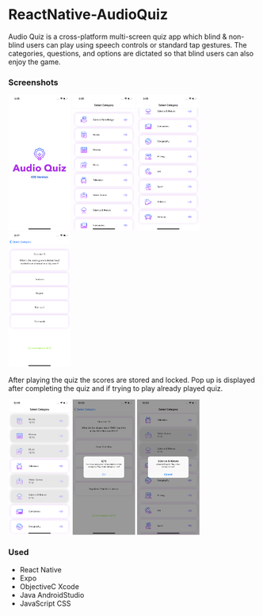 # ReactNative-AudioQuiz

Audio Quiz is a cross-platform multi-screen quiz app which blind & non-blind users can play using speech controls or standard tap gestures. The categories, questions, and options are dictated so that blind users can also enjoy the game. 

### Screenshots 

<img src="ss/ss1.png" width="25%">  <img src="ss/ss2.png" width="25%">  <img src="ss/ss3.png" width="25%">  <img src="ss/ss5.png" width="25%">

After playing the quiz the scores are stored and locked. Pop up is displayed after completing the quiz and if trying to play already played quiz.

<img src="ss/ss8.png" width="25%">  <img src="ss/ss7.png" width="25%">  <img src="ss/ss6.png" width="25%">  

### Used

* React Native
* Expo
* ObjectiveC Xcode
* Java AndroidStudio
* JavaScript CSS


